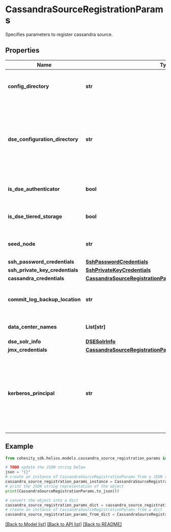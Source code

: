 # CassandraSourceRegistrationParams

Specifies parameters to register cassandra source.

## Properties

Name | Type | Description | Notes
------------ | ------------- | ------------- | -------------
**config_directory** | **str** | Directory path containing Cassandra configuration YAML file. | 
**dse_configuration_directory** | **str** | Directory from where DSE specific configuration can be read. This should be set only when you are using the DSE distribution of Cassandra. | [optional] 
**is_dse_authenticator** | **bool** | Set to true if this cluster has DSE Authenticator. | 
**is_dse_tiered_storage** | **bool** | Set to true if this cluster has DSE tiered storage. | 
**seed_node** | **str** | Any one seed node of the Cassandra cluster. | 
**ssh_password_credentials** | [**SshPasswordCredentials**](SshPasswordCredentials.md) |  | [optional] 
**ssh_private_key_credentials** | [**SshPrivateKeyCredentials**](SshPrivateKeyCredentials.md) |  | [optional] 
**cassandra_credentials** | [**CassandraSourceRegistrationParamsAllOfCassandraCredentials**](CassandraSourceRegistrationParamsAllOfCassandraCredentials.md) |  | [optional] 
**commit_log_backup_location** | **str** | Commit Logs backup location on cassandra nodes | [optional] 
**data_center_names** | **List[str]** | Data centers for this cluster. | [optional] 
**dse_solr_info** | [**DSESolrInfo**](DSESolrInfo.md) |  | [optional] 
**jmx_credentials** | [**CassandraSourceRegistrationParamsAllOfJmxCredentials**](CassandraSourceRegistrationParamsAllOfJmxCredentials.md) |  | [optional] 
**kerberos_principal** | **str** | Principal for the kerberos connection. (This is required only if your Cassandra has Kerberos authentication. Please refer to the user guide.) | [optional] 

## Example

```python
from cohesity_sdk.helios.models.cassandra_source_registration_params import CassandraSourceRegistrationParams

# TODO update the JSON string below
json = "{}"
# create an instance of CassandraSourceRegistrationParams from a JSON string
cassandra_source_registration_params_instance = CassandraSourceRegistrationParams.from_json(json)
# print the JSON string representation of the object
print(CassandraSourceRegistrationParams.to_json())

# convert the object into a dict
cassandra_source_registration_params_dict = cassandra_source_registration_params_instance.to_dict()
# create an instance of CassandraSourceRegistrationParams from a dict
cassandra_source_registration_params_from_dict = CassandraSourceRegistrationParams.from_dict(cassandra_source_registration_params_dict)
```
[[Back to Model list]](../README.md#documentation-for-models) [[Back to API list]](../README.md#documentation-for-api-endpoints) [[Back to README]](../README.md)


